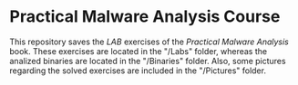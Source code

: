 # Practical Malware Analysis Course

This repository saves the _LAB_ exercises of the _Practical Malware Analysis_ book. These exercises are located in the "/Labs" folder, whereas the analized binaries are located in the "/Binaries" folder. Also, some pictures regarding the solved exercises are included in the "/Pictures" folder.
